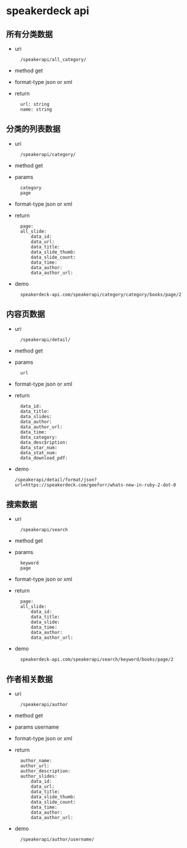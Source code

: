 # speakerdeck api

## 所有分类数据

* uri
	
		/speakerapi/all_category/
	
* method get
* format-type json or xml 
* return
		
		url: string
		name: string


## 分类的列表数据

* uri 
		
		/speakerapi/category/

* method get
* params

		category 
		page

* format-type json or xml
* return
		
		page:
		all_slide:
			data_id:
			data_url:
			data_title:
			data_slide_thumb:
			data_slide_count:
			data_time:
			data_author:
			data_author_url:
			
* demo
		
		speakerdeck-api.com/speakerapi/category/category/books/page/2

## 内容页数据

* uri
		
		/speakerapi/detail/

* method get
* params
 
		url

* format-type json or xml
* return
		
		data_id:
		data_title:
		data_slides:
		data_author:
		data_author_url:
		data_time:
		data_category:
		data_desc$ription:
		data_star_num:
		data_stat_num:
		data_download_pdf:
* demo
      
      /speakerapi/detail/format/json?url=https://speakerdeck.com/geeforr/whats-new-in-ruby-2-dot-0
      

## 搜索数据 

* uri
		
		/speakerapi/search

* method get
* params
		
		keyword
		page
		
* format-type json or xml
* return

		page:
		all_slide:
			data_id:
			data_title:
			data_slide:
			data_time:
			data_author:
			data_author_url:

* demo
		
		speakerdeck-api.com/speakerapi/search/keyword/books/page/2


## 作者相关数据

* uri

		/speakerapi/author

* method get
* params username
* format-type json or xml
* return

		author_name:
		author_url:
		author_description:
		author_slides:
			data_id:
			data_url:
			data_title:
			data_slide_thumb:
			data_slide_count:
			data_time:
			data_author:
			data_author_url:
			
* demo
		
		/speakerapi/author/username/
